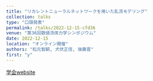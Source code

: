 ```yaml
---
title: "リカレントニューラルネットワークを用いた乱流モデリング"
collection: talks
type: "口頭発表"
permalink: /talks/2022-12-15-cfd36
venue: "第36回数値流体力学シンポジウム"
date: 2022-12-15
location: "オンライン開催"
authors: "松元智嗣, 犬伏正信, 後藤晋"
first: "y"
---
```

<a href="https://www2.nagare.or.jp/cfd/cfd36/program.html" target="_blank" rel="noopener noreferrer">学会website</a>
